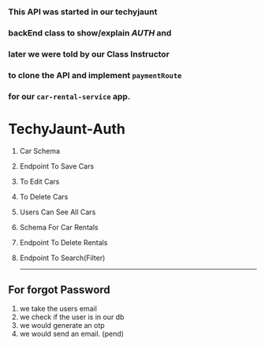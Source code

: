 ### This API was started in our techyjaunt 

### backEnd class to show/explain _AUTH_ and 

### later we were told by our **Class Instructor**

###  to clone the API and implement ``paymentRoute`` 

### for our `car-rental-service` app. 


# TechyJaunt-Auth
1. Car Schema
2. Endpoint To Save Cars
3. To Edit Cars
4. To Delete Cars
5. Users Can See All Cars
6. Schema For Car Rentals
7. Endpoint To Delete Rentals 
8. Endpoint To Search(Filter)
   
   -----

## For forgot Password
1. we take the users email
2. we check if the user is in our db
3. we would generate an otp
4. we would send an email. (pend)
